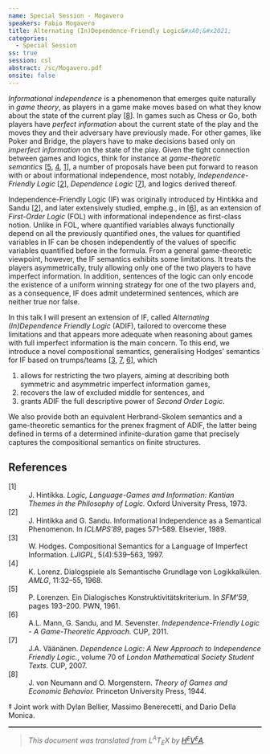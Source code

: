 ```yaml
---
name: Special Session - Mogavero
speakers: Fabio Mogavero
title: Alternating (In)Dependence-Friendly Logic&#xA0;&#x2021;
categories:
  - Special Session
ss: true
session: csl
abstract: /sc/Mogavero.pdf
onsite: false
---
```

<p><em>Informational independence</em> is a phenomenon that emerges quite naturally
in <em>game theory</em>, as players in a game make moves based on what they know
about the state of the current play&#xA0;[<a href="#NM44">8</a>].
In games such as Chess or Go, both players have <em>perfect information</em>
about the current state of the play and the moves they and their adversary
have previously made.
For other games, like Poker and Bridge, the players have to make decisions
based only on <em>imperfect information</em> on the state of the play.
Given the tight connection between games and logics, think for instance at
<em>game-theoretic semantics</em>&#xA0;[<a href="#Lor61">5</a>, <a href="#Lor68">4</a>, <a href="#Hin73">1</a>], a number of
proposals have been put forward to reason with or about informational
independence, most notably, <em>Independence-Friendly Logic</em>&#xA0;[<a href="#HS89">2</a>],
<em>Dependence Logic</em>&#xA0;[<a href="#Vaa07">7</a>], and logics derived thereof.</p><p>Independence-Friendly Logic (IF) was originally introduced by Hintikka and
Sandu&#xA0;[<a href="#HS89">2</a>], and later extensively studied, emphe.g., in&#xA0;[<a href="#MSS11">6</a>], as an
extension of <em>First-Order Logic</em> (FOL) with informational independence
as first-class notion.
Unlike in FOL, where quantified variables always functionally depend on all
the previously quantified ones, the values for quantified variables in IF can
be chosen independently of the values of specific variables quantified before
in the formula.
From a general game-theoretic viewpoint, however, the IF semantics exhibits
some limitations.
It treats the players asymmetrically, truly allowing only one of the two
players to have imperfect information. In addition, sentences of the logic can
only encode the existence of a uniform winning strategy for one of the two
players and, as a consequence, IF does admit undetermined sentences, which
are neither true nor false.</p><p>In this talk I will present an extension of IF, called <em>Alternating
(In)Dependence Friendly Logic</em> (ADIF), tailored to overcome these limitations
and that appears more adequate when reasoning about games with full imperfect
information is the main concern.
To this end, we introduce a novel compositional semantics, generalising
Hodges&#x2019; semantics for IF based on trumps/teams&#xA0;[<a href="#Hod97a">3</a>, <a href="#Vaa07">7</a>, <a href="#MSS11">6</a>],
which
</p><ol class="enumerate" type=1><li class="li-enumerate">
allows for restricting the two players, aiming at describing both
symmetric and asymmetric imperfect information games,
</li><li class="li-enumerate">recovers the law of excluded middle for sentences, and
</li><li class="li-enumerate">grants ADIF the full descriptive power of <em>Second Order Logic</em>.
</li></ol><p>
We also provide both an equivalent Herbrand-Skolem semantics and a
game-theoretic semantics for the prenex fragment of ADIF, the latter being
defined in terms of a determined infinite-duration game that precisely
captures the compositional semantics on finite structures.</p><!--TOC section id="sec1" References-->
<h2 id="sec1" class="section">References</h2><!--SEC END --><dl class="thebibliography"><dt class="dt-thebibliography">
<a id="Hin73">[1]</a></dt><dd class="dd-thebibliography">
J.&#xA0;Hintikka.
<em>Logic, Language-Games and Information: Kantian Themes in the
Philosophy of Logic.</em>
Oxford University Press, 1973.</dd><dt class="dt-thebibliography"><a id="HS89">[2]</a></dt><dd class="dd-thebibliography">
J.&#xA0;Hintikka and G.&#xA0;Sandu.
Informational Independence as a Semantical Phenomenon.
In <em>ICLMPS&#x2019;89</em>, pages 571&#x2013;589. Elsevier, 1989.</dd><dt class="dt-thebibliography"><a id="Hod97a">[3]</a></dt><dd class="dd-thebibliography">
W.&#xA0;Hodges.
Compositional Semantics for a Language of Imperfect Information.
<em>LJIGPL</em>, 5(4):539&#x2013;563, 1997.</dd><dt class="dt-thebibliography"><a id="Lor68">[4]</a></dt><dd class="dd-thebibliography">
K.&#xA0;Lorenz.
Dialogspiele als Semantische Grundlage von Logikkalk&#xFC;len.
<em>AMLG</em>, 11:32&#x2013;55, 1968.</dd><dt class="dt-thebibliography"><a id="Lor61">[5]</a></dt><dd class="dd-thebibliography">
P.&#xA0;Lorenzen.
Ein Dialogisches Konstruktivit&#xE4;tskriterium.
In <em>SFM&#x2019;59</em>, pages 193&#x2013;200. PWN, 1961.</dd><dt class="dt-thebibliography"><a id="MSS11">[6]</a></dt><dd class="dd-thebibliography">
A.L. Mann, G.&#xA0;Sandu, and M.&#xA0;Sevenster.
<em>Independence-Friendly Logic - A Game-Theoretic Approach.</em>
CUP, 2011.</dd><dt class="dt-thebibliography"><a id="Vaa07">[7]</a></dt><dd class="dd-thebibliography">
J.A. V&#xE4;&#xE4;n&#xE4;nen.
<em>Dependence Logic: A New Approach to Independence Friendly
Logic.</em>, volume&#xA0;70 of <em>London Mathematical Society Student Texts.</em>
CUP, 2007.</dd><dt class="dt-thebibliography"><a id="NM44">[8]</a></dt><dd class="dd-thebibliography">
J.&#xA0;von Neumann and O.&#xA0;Morgenstern.
<em>Theory of Games and Economic Behavior.</em>
Princeton University Press, 1944.</dd></dl><p>&#x2021;&#xA0;Joint work with Dylan Bellier, Massimo Benerecetti, and Dario Della
Monica.</p><!--CUT END -->
<!--HTMLFOOT-->
<!--ENDHTML-->
<!--FOOTER-->
<hr style="height:2"><blockquote class="quote"><em>This document was translated from L<sup>A</sup>T<sub>E</sub>X by
</em><a href="http://hevea.inria.fr/index.html"><em>H</em><em><span style="font-size:small"><sup>E</sup></span></em><em>V</em><em><span style="font-size:small"><sup>E</sup></span></em><em>A</em></a><em>.</em></blockquote>
